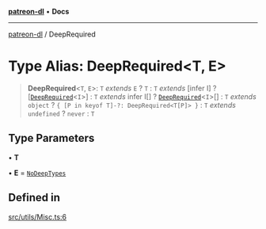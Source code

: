 [**patreon-dl**](../README.md) • **Docs**

***

[patreon-dl](../README.md) / DeepRequired

# Type Alias: DeepRequired\<T, E\>

> **DeepRequired**\<`T`, `E`\>: `T` *extends* `E` ? `T` : `T` *extends* [infer I] ? [[`DeepRequired`](DeepRequired.md)\<`I`\>] : `T` *extends* infer I[] ? [`DeepRequired`](DeepRequired.md)\<`I`\>[] : `T` *extends* `object` ? `{ [P in keyof T]-?: DeepRequired<T[P]> }` : `T` *extends* `undefined` ? `never` : `T`

## Type Parameters

• **T**

• **E** = [`NoDeepTypes`](NoDeepTypes.md)

## Defined in

[src/utils/Misc.ts:6](https://github.com/patrickkfkan/patreon-dl/blob/29c94231b23a7a4c79dabb0a793bbd02deb02932/src/utils/Misc.ts#L6)
